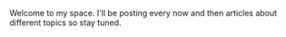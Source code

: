 Welcome to my space. I'll be posting every now and then articles about different topics so stay tuned.
